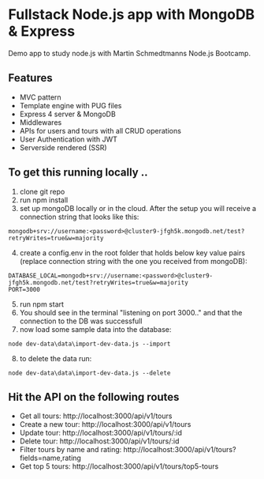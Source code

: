 # Fullstack Node.js app with MongoDB & Express

Demo app to study node.js with Martin Schmedtmanns Node.js Bootcamp.

## Features

- MVC pattern
- Template engine with PUG files
- Express 4 server & MongoDB
- Middlewares
- APIs for users and tours with all CRUD operations
- User Authentication with JWT
- Serverside rendered (SSR)

## To get this running locally ..
1. clone git repo
2. run npm install
3. set up mongoDB locally or in the cloud. After the setup you will receive a connection string that looks like this:

```
mongodb+srv://username:<password>@cluster9-jfgh5k.mongodb.net/test?retryWrites=true&w=majority
```

4. create a config.env in the root folder that holds below key value pairs (replace connection string with the one you received from mongoDB):

```
DATABASE_LOCAL=mongodb+srv://username:<password>@cluster9-jfgh5k.mongodb.net/test?retryWrites=true&w=majority
PORT=3000
```

5. run npm start
6. You should see in the terminal "listening on port 3000.." and that the connection to the DB was successfull
7. now load some sample data into the database: 

`node dev-data\data\import-dev-data.js --import`

8. to delete the data run: 

`node dev-data\data\import-dev-data.js --delete`

## Hit the API on the following routes

- Get all tours: http://localhost:3000/api/v1/tours
- Create a new tour: http://localhost:3000/api/v1/tours
- Update tour: http://localhost:3000/api/v1/tours/:id
- Delete tour: http://localhost:3000/api/v1/tours/:id
- Filter tours by name and rating: http://localhost:3000/api/v1/tours?fields=name,rating
- Get top 5 tours: http://localhost:3000/api/v1/tours/top5-tours